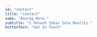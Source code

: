 ```yaml
---
id: "contact"
title: "contact"
name: "Anurag More."
subtitle: "I Rehash Ideas Into Reality."
buttonText: "Get In Touch"
---
```

